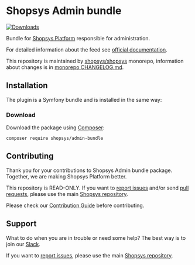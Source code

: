 # Shopsys Admin bundle

[![Downloads](https://img.shields.io/packagist/dt/shopsys/article-feed-luigis-box.svg)](https://packagist.org/packages/shopsys/article-feed-luigis-box)

Bundle for [Shopsys Platform](https://www.shopsys.com/shopsys-platform/) responsible for administration.

For detailed information about the feed see [official documentation](https://docs.luigisbox.com).

This repository is maintained by [shopsys/shopsys] monorepo, information about changes is in [monorepo CHANGELOG.md](https://github.com/shopsys/shopsys/blob/master/CHANGELOG.md).

## Installation

The plugin is a Symfony bundle and is installed in the same way:

### Download

Download the package using [Composer](https://getcomposer.org/):

```
composer require shopsys/admin-bundle
```

## Contributing

Thank you for your contributions to Shopsys Admin bundle package.
Together, we are making Shopsys Platform better.

This repository is READ-ONLY.
If you want to [report issues](https://github.com/shopsys/shopsys/issues/new) and/or send [pull requests](https://github.com/shopsys/shopsys/compare),
please use the main [Shopsys repository](https://github.com/shopsys/shopsys).

Please check our [Contribution Guide](https://docs.shopsys.com/en/latest/contributing/) before contributing.

## Support

What to do when you are in trouble or need some help?
The best way is to join our [Slack](https://join.slack.com/t/shopsysframework/shared_invite/zt-11wx9au4g-e5pXei73UJydHRQ7nVApAQ).

If you want to [report issues](https://github.com/shopsys/shopsys/issues/new), please use the main [Shopsys repository](https://github.com/shopsys/shopsys).

[shopsys/shopsys]: (https://github.com/shopsys/shopsys)

